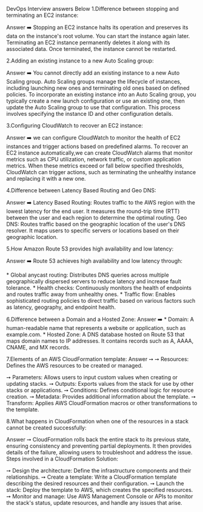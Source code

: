 DevOps Interview answers Below
1.Difference between stopping and terminating an EC2 instance:

Answer ➡️ Stopping an EC2 instance halts its operation and preserves its data on the instance's root volume. You can start the instance again later. Terminating an EC2 instance permanently deletes it along with its associated data. Once terminated, the instance cannot be restarted.

2.Adding an existing instance to a new Auto Scaling group:

Answer ➡️ You cannot directly add an existing instance to a new Auto Scaling group. Auto Scaling groups manage the lifecycle of instances, including launching new ones and terminating old ones based on defined policies. To incorporate an existing instance into an Auto Scaling group, you typically create a new launch configuration or use an existing one, then update the Auto Scaling group to use that configuration. This process involves specifying the instance ID and other configuration details.

3.Configuring CloudWatch to recover an EC2 instance:

Answer ➡️ we can configure CloudWatch to monitor the health of EC2 instances and trigger actions based on predefined alarms. To recover an EC2 instance automatically,we can create CloudWatch alarms that monitor metrics such as CPU utilization, network traffic, or custom application metrics. When these metrics exceed or fall below specified thresholds, CloudWatch can trigger actions, such as terminating the unhealthy instance and replacing it with a new one.

4.Difference between Latency Based Routing and Geo DNS:

Answer ➡️ Latency Based Routing: Routes traffic to the AWS region with the lowest latency for the end user. It measures the round-trip time (RTT) between the user and each region to determine the optimal routing. Geo DNS: Routes traffic based on the geographic location of the user's DNS resolver. It maps users to specific servers or locations based on their geographic location.

5.How Amazon Route 53 provides high availability and low latency:

Answer ➡️ Route 53 achieves high availability and low latency through:

*️ Global anycast routing: Distributes DNS queries across multiple geographically dispersed servers to reduce latency and increase fault tolerance. 
*️ Health checks: Continuously monitors the health of endpoints and routes traffic away from unhealthy ones. 
*️ Traffic flow: Enables sophisticated routing policies to direct traffic based on various factors such as latency, geography, and endpoint health.

6.Difference between a Domain and a Hosted Zone: Answer ➡️ *️ Domain: A human-readable name that represents a website or application, such as example.com. *️ Hosted Zone: A DNS database hosted on Route 53 that maps domain names to IP addresses. It contains records such as A, AAAA, CNAME, and MX records.

7.Elements of an AWS CloudFormation template: Answer ➙ ➙ Resources: Defines the AWS resources to be created or managed.

➙ Parameters: Allows users to input custom values when creating or updating stacks.
➙ Outputs: Exports values from the stack for use by other stacks or applications.
➙ Conditions: Defines conditional logic for resource creation.
➙ Metadata: Provides additional information about the template.
➙ Transform: Applies AWS CloudFormation macros or other transformations to the template.

8.What happens in CloudFormation when one of the resources in a stack cannot be created successfully:

Answer ➙ CloudFormation rolls back the entire stack to its previous state, ensuring consistency and preventing partial deployments. It then provides details of the failure, allowing users to troubleshoot and address the issue. Steps involved in a CloudFormation Solution:

➙ Design the architecture: Define the infrastructure components and their relationships. 
➙ Create a template: Write a CloudFormation template describing the desired resources and their configuration. 
➙ Launch the stack: Deploy the template to AWS, which creates the specified resources.
➙ Monitor and manage: Use AWS Management Console or APIs to monitor the stack's status, update resources, and handle any issues that arise.